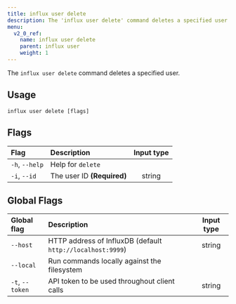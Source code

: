 ```yaml
---
title: influx user delete
description: The 'influx user delete' command deletes a specified user.
menu:
  v2_0_ref:
    name: influx user delete
    parent: influx user
    weight: 1
---
```


The `influx user delete` command deletes a specified user.

## Usage
```
influx user delete [flags]
```

## Flags
| Flag           | Description                | Input type  |
|:----           |:-----------                |:----------: |
| `-h`, `--help` | Help for `delete`          |             |
| `-i`, `--id`   | The user ID **(Required)** | string      |

## Global Flags
| Global flag     | Description                                                | Input type |
|:-----------     |:-----------                                                |:----------:|
| `--host`        | HTTP address of InfluxDB (default `http://localhost:9999`) | string     |
| `--local`       | Run commands locally against the filesystem                |            |
| `-t`, `--token` | API token to be used throughout client calls               | string     |
